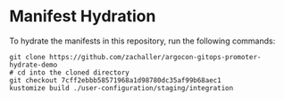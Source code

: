 # Manifest Hydration

To hydrate the manifests in this repository, run the following commands:

```shell
git clone https://github.com/zachaller/argocon-gitops-promoter-hydrate-demo
# cd into the cloned directory
git checkout 7cff2ebbb58571968a1d98780dc35af99b68aec1
kustomize build ./user-configuration/staging/integration
```
